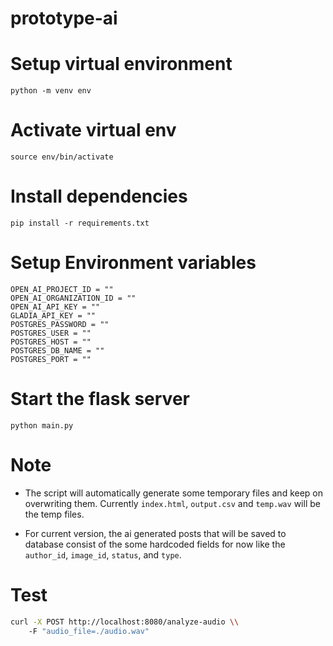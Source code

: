# prototype-ai

# Setup virtual environment

`python -m venv env`

# Activate virtual env

`source env/bin/activate`

# Install dependencies

`pip install -r requirements.txt`

# Setup Environment variables

```
OPEN_AI_PROJECT_ID = ""
OPEN_AI_ORGANIZATION_ID = ""
OPEN_AI_API_KEY = ""
GLADIA_API_KEY = ""
POSTGRES_PASSWORD = ""
POSTGRES_USER = ""
POSTGRES_HOST = ""
POSTGRES_DB_NAME = ""
POSTGRES_PORT = ""
```

# Start the flask server

`python main.py`

# Note

- The script will automatically generate some temporary files and keep on overwriting them. Currently `index.html`, `output.csv` and `temp.wav` will be the temp files.

- For current version, the ai generated posts that will be saved to database consist of the some hardcoded fields for now like the `author_id`, `image_id`, `status`, and `type`.

# Test

```bash
curl -X POST http://localhost:8080/analyze-audio \\
    -F "audio_file=./audio.wav"
```
